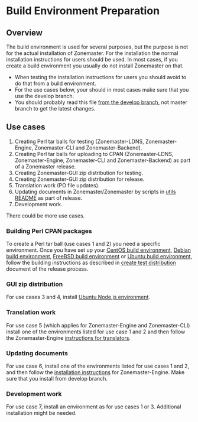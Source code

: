 # Build Environment Preparation

## Overview

The build environment is used for several purposes, but the purpose
is not for the actual installation of Zonemaster. For the installation
the normal installation instructions for users should be used. In most
cases, if you create a build environment you usually do not install
Zonemaster on that.

* When testing the installation instructions for users you should avoid
  to do that from a build environment.
* For the use cases below, your should in most cases make sure that
  you use the develop branch.
* You should probably read this file
  [from the develop branch][BuildEnvironmentPreparation], not master
  branch to get the latest changes.

## Use cases

1. Creating Perl tar balls for testing (Zonemaster-LDNS,
   Zonemaster-Engine, Zonemaster-CLI and Zonemaster-Backend).
2. Creating Perl tar balls for uploading to CPAN (Zonemaster-LDNS,
   Zonemaster-Engine, Zonemaster-CLI and Zonemaster-Backend) as part
   of a Zonemaster release.
3. Creating Zonemaster-GUI zip distribution for testing.
4. Creating Zonemaster-GUI zip distribution for release.
5. Translation work (PO file updates).
6. Updating documents in Zonemaster/Zonemaster by scripts in
   [utils README] as part of release.
7. Development work.

There could be more use cases.

### Building Perl CPAN packages

To create a Perl tar ball (use cases 1 and 2) you need a specific
environment. Once you have set up your [CentOS build environment],
[Debian build environment], [FreeBSD build environment] or
[Ubuntu build environment], follow the building instructions as
described in [create test distribution] document of the
release process.

### GUI zip distribution

For use cases 3 and 4, install [Ubuntu Node.js environment].

### Translation work

For use case 5 (which applies for Zonemaster-Engine and
Zonemaster-CLI) install one of the environments listed for
use case 1 and 2 and then follow the Zonemaster-Engine
[instructions for translators].

### Updating documents

For use case 6, install one of the environments listed
for use cases 1 and 2, and then follow the
[installation instructions] for Zonemaster-Engine. Make sure
that you install from develop branch.

### Development work

For use case 7, install an environment as for use cases
1 or 3. Additional installation might be needed.


<!-- Zonemaster links point on purpose on the develop branch. -->
[BuildEnvironmentPreparation]:        https://github.com/zonemaster/zonemaster/blob/develop/docs/internal/distrib-testing/BuildEnvironmentPreparation.md
[CentOS build environment]:           CentOS-build-environment.md
[Debian build environment]:           Debian-build-environment.md
[FreeBSD build environment]:          FreeBSD-build-environment.md
[Ubuntu build environment]:           Ubuntu-build-environment.md
[Ubuntu Node.js environment]:         Ubuntu-Node.js-build-environment.md
[create test distribution]:           ../maintenance/ReleaseProcess-create-test-distribution.md
[Installation instructions]:          https://github.com/zonemaster/zonemaster/blob/develop/docs/public/installation/zonemaster-engine.md
[instructions for translators]:       https://github.com/zonemaster/zonemaster/blob/develop/docs/internal/maintenance/Instructions-for-translators.md
[utils README]:                       ../../../utils/README.md
